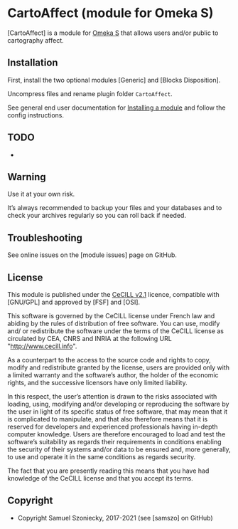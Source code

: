 CartoAffect (module for Omeka S)
============================


[CartoAffect] is a module for [Omeka S] that allows users and/or public to cartography affect.


Installation
------------

First, install the two optional modules [Generic] and [Blocks Disposition].

Uncompress files and rename plugin folder `CartoAffect`.

See general end user documentation for [Installing a module] and follow the
config instructions.





TODO
----

- 

Warning
-------

Use it at your own risk.

It’s always recommended to backup your files and your databases and to check
your archives regularly so you can roll back if needed.


Troubleshooting
---------------

See online issues on the [module issues] page on GitHub.


License
-------

This module is published under the [CeCILL v2.1] licence, compatible with
[GNU/GPL] and approved by [FSF] and [OSI].

This software is governed by the CeCILL license under French law and abiding by
the rules of distribution of free software. You can use, modify and/ or
redistribute the software under the terms of the CeCILL license as circulated by
CEA, CNRS and INRIA at the following URL "http://www.cecill.info".

As a counterpart to the access to the source code and rights to copy, modify and
redistribute granted by the license, users are provided only with a limited
warranty and the software’s author, the holder of the economic rights, and the
successive licensors have only limited liability.

In this respect, the user’s attention is drawn to the risks associated with
loading, using, modifying and/or developing or reproducing the software by the
user in light of its specific status of free software, that may mean that it is
complicated to manipulate, and that also therefore means that it is reserved for
developers and experienced professionals having in-depth computer knowledge.
Users are therefore encouraged to load and test the software’s suitability as
regards their requirements in conditions enabling the security of their systems
and/or data to be ensured and, more generally, to use and operate it in the same
conditions as regards security.

The fact that you are presently reading this means that you have had knowledge
of the CeCILL license and that you accept its terms.


Copyright
---------

* Copyright Samuel Szoniecky, 2017-2021 (see [samszo] on GitHub)


[Omeka S]: https://omeka.org/s
[Installing a module]: http://dev.omeka.org/docs/s/user-manual/modules/#installing-modules
[CeCILL v2.1]: https://www.cecill.info/licences/Licence_CeCILL_V2.1-en.html
